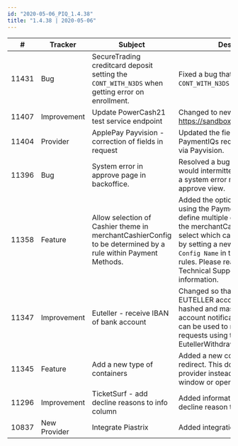 ```yaml
--- 
id: "2020-05-06_PIQ_1.4.38"
title: "1.4.38 | 2020-05-06"
--- 
```



| #     | Tracker      | Subject                                                                                                        | Description                                                                                                                                                                                                                                                                                                              |
|-------|--------------|----------------------------------------------------------------------------------------------------------------|--------------------------------------------------------------------------------------------------------------------------------------------------------------------------------------------------------------------------------------------------------------------------------------------------------------------------|
| 11431 | Bug          | SecureTrading creditcard deposit setting the   `CONT_WITH_N3DS` when getting error on enrollment.              | Fixed a bug that set the tx status   `CONT_WITH_N3DS` when it should't.                                                                                                                                                                                                                                                  |
| 11407 | Improvement  | Update PowerCash21 test service endpoint                                                                       | Changed to new test endpoint:   https://sandbox.powercash21.com/                                                                                                                                                                                                                                                         |
| 11404 | Provider     | ApplePay Payvision - correction of fields in request                                                           | Updated the fieldorder in   PaymentIQs request for ApplePay via Payvision.                                                                                                                                                                                                                                               |
| 11396 | Bug          | System error in approve page in backoffice.                                                                    | Resolved a bug where Merchant's   would intermittently incorrectly get a system error message in the approve   view.                                                                                                                                                                                                     |
| 11358 | Feature      | Allow selection of Cashier theme in   merchantCashierConfig to be determined by a rule within Payment Methods. | Added the option for merchants   using the PaymentIQ Cashier  to define   multiple cashier themes in the merchantCashierConfig and select which cashier   theme to use by setting a new action `Cashier Config Name` in the Payment   Method rules. Please reach our to our Technical Support Team for more information. |
| 11347 | Improvement  | Euteller - receive IBAN of bank account                                                                        | Changed so that PaymentIQ store   EUTELLER accounts if we get hashed and masked iban in the account   notification. The account can be used to make withdrawal requests using the new TxType EutellerWithdrawal.                                                                                                         |
| 11345 | Feature      | Add a new type of containers                                                                                   | Added a new container type called   redirect. This does a redirect to provider instead of opening a new window or   opening an iframe.                                                                                                                                                                                   |
| 11296 | Improvement  | TicketSurf - add decline reasons to info column                                                                | Added information regarding decline   reason to info column.                                                                                                                                                                                                                                                             |
| 10837 | New Provider | Integrate Piastrix                                                                                             | Added integration of Piastrix.                                                                   |
